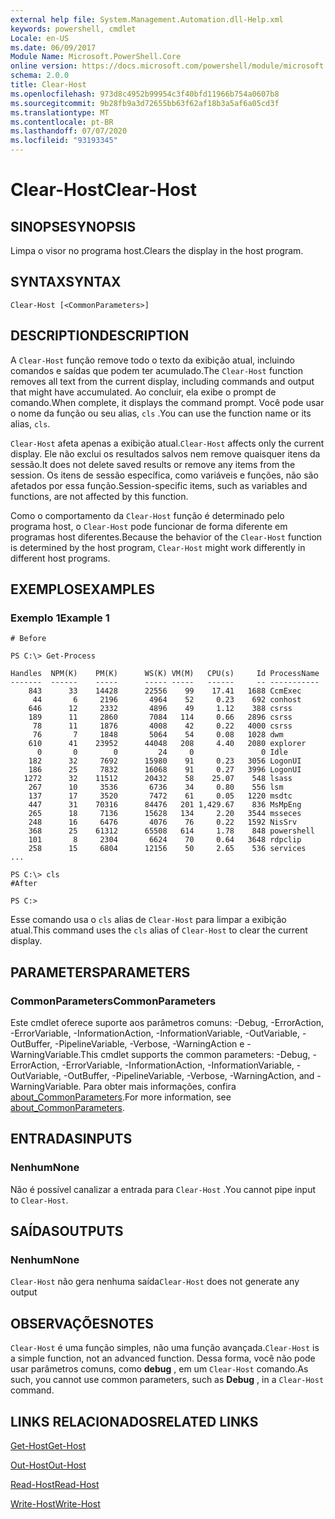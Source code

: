 ```yaml
---
external help file: System.Management.Automation.dll-Help.xml
keywords: powershell, cmdlet
Locale: en-US
ms.date: 06/09/2017
Module Name: Microsoft.PowerShell.Core
online version: https://docs.microsoft.com/powershell/module/microsoft.powershell.core/functions/clear-host?view=powershell-5.1&WT.mc_id=ps-gethelp
schema: 2.0.0
title: Clear-Host
ms.openlocfilehash: 973d8c4952b99954c3f40bfd11966b754a0607b8
ms.sourcegitcommit: 9b28fb9a3d72655bb63f62af18b3a5af6a05cd3f
ms.translationtype: MT
ms.contentlocale: pt-BR
ms.lasthandoff: 07/07/2020
ms.locfileid: "93193345"
---
```

# <span data-ttu-id="eb3b9-103">Clear-Host</span><span class="sxs-lookup"><span data-stu-id="eb3b9-103">Clear-Host</span></span>

## <span data-ttu-id="eb3b9-104">SINOPSE</span><span class="sxs-lookup"><span data-stu-id="eb3b9-104">SYNOPSIS</span></span>

<span data-ttu-id="eb3b9-105">Limpa o visor no programa host.</span><span class="sxs-lookup"><span data-stu-id="eb3b9-105">Clears the display in the host program.</span></span>

## <span data-ttu-id="eb3b9-106">SYNTAX</span><span class="sxs-lookup"><span data-stu-id="eb3b9-106">SYNTAX</span></span>

```
Clear-Host [<CommonParameters>]
```

## <span data-ttu-id="eb3b9-107">DESCRIPTION</span><span class="sxs-lookup"><span data-stu-id="eb3b9-107">DESCRIPTION</span></span>

<span data-ttu-id="eb3b9-108">A `Clear-Host` função remove todo o texto da exibição atual, incluindo comandos e saídas que podem ter acumulado.</span><span class="sxs-lookup"><span data-stu-id="eb3b9-108">The `Clear-Host` function removes all text from the current display, including commands and output that might have accumulated.</span></span> <span data-ttu-id="eb3b9-109">Ao concluir, ela exibe o prompt de comando.</span><span class="sxs-lookup"><span data-stu-id="eb3b9-109">When complete, it displays the command prompt.</span></span> <span data-ttu-id="eb3b9-110">Você pode usar o nome da função ou seu alias, `cls` .</span><span class="sxs-lookup"><span data-stu-id="eb3b9-110">You can use the function name or its alias, `cls`.</span></span>

<span data-ttu-id="eb3b9-111">`Clear-Host` afeta apenas a exibição atual.</span><span class="sxs-lookup"><span data-stu-id="eb3b9-111">`Clear-Host` affects only the current display.</span></span> <span data-ttu-id="eb3b9-112">Ele não exclui os resultados salvos nem remove quaisquer itens da sessão.</span><span class="sxs-lookup"><span data-stu-id="eb3b9-112">It does not delete saved results or remove any items from the session.</span></span> <span data-ttu-id="eb3b9-113">Os itens de sessão específica, como variáveis e funções, não são afetados por essa função.</span><span class="sxs-lookup"><span data-stu-id="eb3b9-113">Session-specific items, such as variables and functions, are not affected by this function.</span></span>

<span data-ttu-id="eb3b9-114">Como o comportamento da `Clear-Host` função é determinado pelo programa host, o `Clear-Host` pode funcionar de forma diferente em programas host diferentes.</span><span class="sxs-lookup"><span data-stu-id="eb3b9-114">Because the behavior of the `Clear-Host` function is determined by the host program, `Clear-Host` might work differently in different host programs.</span></span>

## <span data-ttu-id="eb3b9-115">EXEMPLOS</span><span class="sxs-lookup"><span data-stu-id="eb3b9-115">EXAMPLES</span></span>

### <span data-ttu-id="eb3b9-116">Exemplo 1</span><span class="sxs-lookup"><span data-stu-id="eb3b9-116">Example 1</span></span>

```
# Before

PS C:\> Get-Process

Handles  NPM(K)    PM(K)      WS(K) VM(M)   CPU(s)     Id ProcessName
-------  ------    -----      ----- -----   ------     -- -----------
    843      33    14428      22556    99    17.41   1688 CcmExec
     44       6     2196       4964    52     0.23    692 conhost
    646      12     2332       4896    49     1.12    388 csrss
    189      11     2860       7084   114     0.66   2896 csrss
     78      11     1876       4008    42     0.22   4000 csrss
     76       7     1848       5064    54     0.08   1028 dwm
    610      41    23952      44048   208     4.40   2080 explorer
      0       0        0         24     0               0 Idle
    182      32     7692      15980    91     0.23   3056 LogonUI
    186      25     7832      16068    91     0.27   3996 LogonUI
   1272      32    11512      20432    58    25.07    548 lsass
    267      10     3536       6736    34     0.80    556 lsm
    137      17     3520       7472    61     0.05   1220 msdtc
    447      31    70316      84476   201 1,429.67    836 MsMpEng
    265      18     7136      15628   134     2.20   3544 msseces
    248      16     6476       4076    76     0.22   1592 NisSrv
    368      25    61312      65508   614     1.78    848 powershell
    101       8     2304       6624    70     0.64   3648 rdpclip
    258      15     6804      12156    50     2.65    536 services
...

PS C:\> cls
#After

PS C:>
```

<span data-ttu-id="eb3b9-117">Esse comando usa o `cls` alias de `Clear-Host` para limpar a exibição atual.</span><span class="sxs-lookup"><span data-stu-id="eb3b9-117">This command uses the `cls` alias of `Clear-Host` to clear the current display.</span></span>

## <span data-ttu-id="eb3b9-118">PARAMETERS</span><span class="sxs-lookup"><span data-stu-id="eb3b9-118">PARAMETERS</span></span>

### <span data-ttu-id="eb3b9-119">CommonParameters</span><span class="sxs-lookup"><span data-stu-id="eb3b9-119">CommonParameters</span></span>
<span data-ttu-id="eb3b9-120">Este cmdlet oferece suporte aos parâmetros comuns: -Debug, -ErrorAction, -ErrorVariable, -InformationAction, -InformationVariable, -OutVariable, -OutBuffer, -PipelineVariable, -Verbose, -WarningAction e -WarningVariable.</span><span class="sxs-lookup"><span data-stu-id="eb3b9-120">This cmdlet supports the common parameters: -Debug, -ErrorAction, -ErrorVariable, -InformationAction, -InformationVariable, -OutVariable, -OutBuffer, -PipelineVariable, -Verbose, -WarningAction, and -WarningVariable.</span></span> <span data-ttu-id="eb3b9-121">Para obter mais informações, confira [about_CommonParameters](https://go.microsoft.com/fwlink/?LinkID=113216).</span><span class="sxs-lookup"><span data-stu-id="eb3b9-121">For more information, see [about_CommonParameters](https://go.microsoft.com/fwlink/?LinkID=113216).</span></span>

## <span data-ttu-id="eb3b9-122">ENTRADAS</span><span class="sxs-lookup"><span data-stu-id="eb3b9-122">INPUTS</span></span>

### <span data-ttu-id="eb3b9-123">Nenhum</span><span class="sxs-lookup"><span data-stu-id="eb3b9-123">None</span></span>

<span data-ttu-id="eb3b9-124">Não é possível canalizar a entrada para `Clear-Host` .</span><span class="sxs-lookup"><span data-stu-id="eb3b9-124">You cannot pipe input to `Clear-Host`.</span></span>

## <span data-ttu-id="eb3b9-125">SAÍDAS</span><span class="sxs-lookup"><span data-stu-id="eb3b9-125">OUTPUTS</span></span>

### <span data-ttu-id="eb3b9-126">Nenhum</span><span class="sxs-lookup"><span data-stu-id="eb3b9-126">None</span></span>

<span data-ttu-id="eb3b9-127">`Clear-Host` não gera nenhuma saída</span><span class="sxs-lookup"><span data-stu-id="eb3b9-127">`Clear-Host` does not generate any output</span></span>

## <span data-ttu-id="eb3b9-128">OBSERVAÇÕES</span><span class="sxs-lookup"><span data-stu-id="eb3b9-128">NOTES</span></span>

<span data-ttu-id="eb3b9-129">`Clear-Host` é uma função simples, não uma função avançada.</span><span class="sxs-lookup"><span data-stu-id="eb3b9-129">`Clear-Host` is a simple function, not an advanced function.</span></span> <span data-ttu-id="eb3b9-130">Dessa forma, você não pode usar parâmetros comuns, como **debug** , em um `Clear-Host` comando.</span><span class="sxs-lookup"><span data-stu-id="eb3b9-130">As such, you cannot use common parameters, such as **Debug** , in a `Clear-Host` command.</span></span>

## <span data-ttu-id="eb3b9-131">LINKS RELACIONADOS</span><span class="sxs-lookup"><span data-stu-id="eb3b9-131">RELATED LINKS</span></span>

[<span data-ttu-id="eb3b9-132">Get-Host</span><span class="sxs-lookup"><span data-stu-id="eb3b9-132">Get-Host</span></span>](../Microsoft.PowerShell.Utility/Get-Host.md)

[<span data-ttu-id="eb3b9-133">Out-Host</span><span class="sxs-lookup"><span data-stu-id="eb3b9-133">Out-Host</span></span>](Out-Host.md)

[<span data-ttu-id="eb3b9-134">Read-Host</span><span class="sxs-lookup"><span data-stu-id="eb3b9-134">Read-Host</span></span>](../Microsoft.PowerShell.Utility/Read-Host.md)

[<span data-ttu-id="eb3b9-135">Write-Host</span><span class="sxs-lookup"><span data-stu-id="eb3b9-135">Write-Host</span></span>](../Microsoft.PowerShell.Utility/Write-Host.md)
